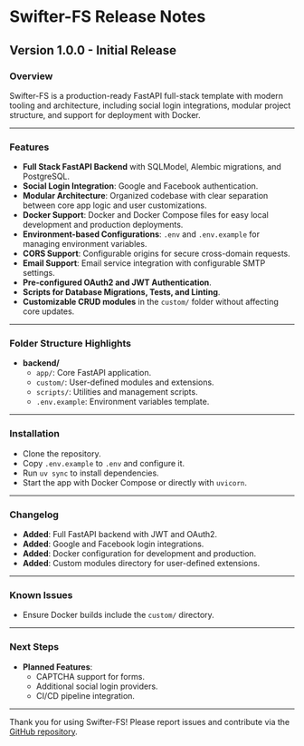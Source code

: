 # Swifter-FS Release Notes

## Version 1.0.0 - Initial Release

### Overview
Swifter-FS is a production-ready FastAPI full-stack template with modern tooling and architecture, including social login integrations, modular project structure, and support for deployment with Docker.

---

### Features

- **Full Stack FastAPI Backend** with SQLModel, Alembic migrations, and PostgreSQL.
- **Social Login Integration**: Google and Facebook authentication.
- **Modular Architecture**: Organized codebase with clear separation between core app logic and user customizations.
- **Docker Support**: Docker and Docker Compose files for easy local development and production deployments.
- **Environment-based Configurations**: `.env` and `.env.example` for managing environment variables.
- **CORS Support**: Configurable origins for secure cross-domain requests.
- **Email Support**: Email service integration with configurable SMTP settings.
- **Pre-configured OAuth2 and JWT Authentication**.
- **Scripts for Database Migrations, Tests, and Linting**.
- **Customizable CRUD modules** in the `custom/` folder without affecting core updates.

---

### Folder Structure Highlights

- **backend/**
  - `app/`: Core FastAPI application.
  - `custom/`: User-defined modules and extensions.
  - `scripts/`: Utilities and management scripts.
  - `.env.example`: Environment variables template.

---

### Installation

- Clone the repository.
- Copy `.env.example` to `.env` and configure it.
- Run `uv sync` to install dependencies.
- Start the app with Docker Compose or directly with `uvicorn`.

---

### Changelog

- **Added**: Full FastAPI backend with JWT and OAuth2.
- **Added**: Google and Facebook login integrations.
- **Added**: Docker configuration for development and production.
- **Added**: Custom modules directory for user-defined extensions.

---

### Known Issues

- Ensure Docker builds include the `custom/` directory.

---

### Next Steps

- **Planned Features**:
  - CAPTCHA support for forms.
  - Additional social login providers.
  - CI/CD pipeline integration.

---

Thank you for using Swifter-FS! Please report issues and contribute via the [GitHub repository](https://github.com/your-repo-link).
